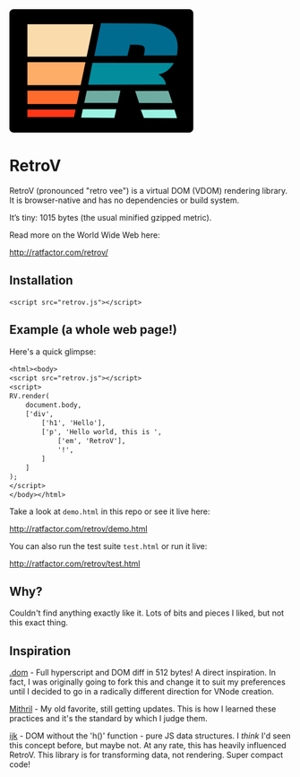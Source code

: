<img src="./retrov.svg" alt="RetroV 1970s colors svg logo">

# RetroV

RetroV (pronounced "retro vee") is a virtual DOM (VDOM) rendering library.
It is browser-native and has no dependencies or build system.

It’s tiny: 1015 bytes (the usual minified gzipped metric).

Read more on the World Wide Web here:

http://ratfactor.com/retrov/

## Installation

```
<script src="retrov.js"></script>
```

## Example (a whole web page!)

Here's a quick glimpse:

```
<html><body>
<script src="retrov.js"></script>
<script>
RV.render(
    document.body,
    ['div',
        ['h1', 'Hello'],
        ['p', 'Hello world, this is ',
            ['em', 'RetroV'],
            '!',
        ]
    ]
);
</script>
</body></html>
```

Take a look at `demo.html` in this repo or see it live here:

http://ratfactor.com/retrov/demo.html

You can also run the test suite `test.html` or run it live:

http://ratfactor.com/retrov/test.html


## Why?

Couldn't find anything exactly like it. Lots of bits and pieces
I liked, but not this exact thing.

## Inspiration

[.dom](https://github.com/wavesoft/dot-dom/) -
Full hyperscript and DOM diff in 512 bytes! A direct inspiration. In fact, I
was originally going to fork this and change it to suit my preferences until I
decided to go in a radically different direction for VNode creation.

[Mithril](https://github.com/MithrilJS/mithril.js/) -
My old favorite, still getting updates. This is how I learned these practices
and it's the standard by which I judge them.

[ijk](https://github.com/lukejacksonn/ijk) -
DOM without the 'h()' function - pure JS data structures.
I _think_ I'd seen this concept before, but maybe not. At any rate, this
has heavily influenced RetroV. This library is for transforming data,
not rendering. Super compact code!
